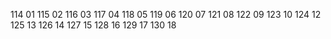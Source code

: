 114 01
115 02
116 03
117 04
118 05
119 06
120 07
121 08
122 09
123 10
124 12
125 13
126 14
127 15
128 16
129 17
130 18
